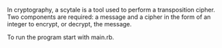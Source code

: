 In cryptography, a scytale is a tool used to perform a transposition cipher. Two components are required: a message and a cipher in the form of an integer to encrypt, or decrypt, the message. 

To run the program start with main.rb. 
